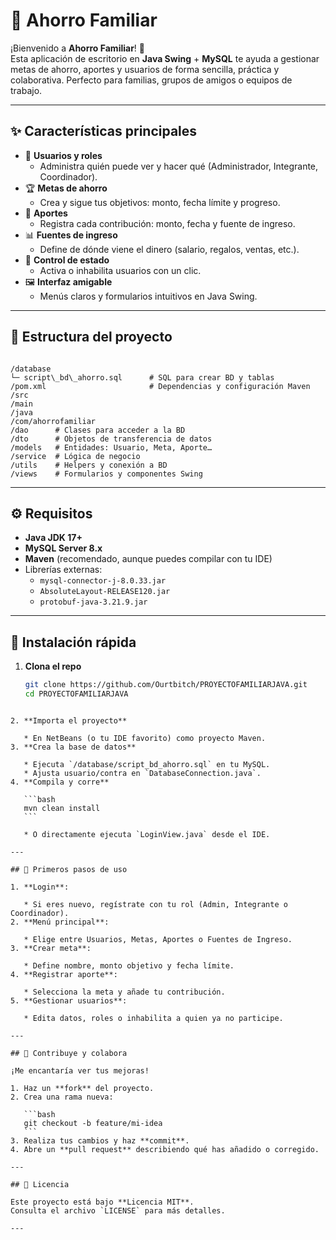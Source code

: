 
# 🚀 Ahorro Familiar

¡Bienvenido a **Ahorro Familiar**! 🎉  
Esta aplicación de escritorio en **Java Swing** + **MySQL** te ayuda a gestionar metas de ahorro, aportes y usuarios de forma sencilla, práctica y colaborativa. Perfecto para familias, grupos de amigos o equipos de trabajo.

---

## ✨ Características principales

- 🔐 **Usuarios y roles**  
  - Administra quién puede ver y hacer qué (Administrador, Integrante, Coordinador).  
- 🏆 **Metas de ahorro**  
  - Crea y sigue tus objetivos: monto, fecha límite y progreso.  
- 💸 **Aportes**  
  - Registra cada contribución: monto, fecha y fuente de ingreso.  
- 📊 **Fuentes de ingreso**  
  - Define de dónde viene el dinero (salario, regalos, ventas, etc.).  
- 🚦 **Control de estado**  
  - Activa o inhabilita usuarios con un clic.  
- 🖼️ **Interfaz amigable**  
  - Menús claros y formularios intuitivos en Java Swing.

---

## 📂 Estructura del proyecto

```

/database
└─ script\_bd\_ahorro.sql      # SQL para crear BD y tablas
/pom.xml                       # Dependencias y configuración Maven
/src
/main
/java
/com/ahorrofamiliar
/dao      # Clases para acceder a la BD
/dto      # Objetos de transferencia de datos
/models   # Entidades: Usuario, Meta, Aporte…
/service  # Lógica de negocio
/utils    # Helpers y conexión a BD
/views    # Formularios y componentes Swing

````

---

## ⚙️ Requisitos

- **Java JDK 17+**  
- **MySQL Server 8.x**  
- **Maven** (recomendado, aunque puedes compilar con tu IDE)  
- Librerías externas:
  - `mysql-connector-j-8.0.33.jar`  
  - `AbsoluteLayout-RELEASE120.jar`  
  - `protobuf-java-3.21.9.jar`

---

## 🚀 Instalación rápida

1. **Clona el repo**  
   ```bash
   git clone https://github.com/Ourtbitch/PROYECTOFAMILIARJAVA.git
   cd PROYECTOFAMILIARJAVA
````

2. **Importa el proyecto**

   * En NetBeans (o tu IDE favorito) como proyecto Maven.
3. **Crea la base de datos**

   * Ejecuta `/database/script_bd_ahorro.sql` en tu MySQL.
   * Ajusta usuario/contra en `DatabaseConnection.java`.
4. **Compila y corre**

   ```bash
   mvn clean install
   ```

   * O directamente ejecuta `LoginView.java` desde el IDE.

---

## 🎯 Primeros pasos de uso

1. **Login**:

   * Si eres nuevo, regístrate con tu rol (Admin, Integrante o Coordinador).
2. **Menú principal**:

   * Elige entre Usuarios, Metas, Aportes o Fuentes de Ingreso.
3. **Crear meta**:

   * Define nombre, monto objetivo y fecha límite.
4. **Registrar aporte**:

   * Selecciona la meta y añade tu contribución.
5. **Gestionar usuarios**:

   * Edita datos, roles o inhabilita a quien ya no participe.

---

## 🤝 Contribuye y colabora

¡Me encantaría ver tus mejoras!

1. Haz un **fork** del proyecto.
2. Crea una rama nueva:

   ```bash
   git checkout -b feature/mi-idea
   ```
3. Realiza tus cambios y haz **commit**.
4. Abre un **pull request** describiendo qué has añadido o corregido.

---

## 📄 Licencia

Este proyecto está bajo **Licencia MIT**.
Consulta el archivo `LICENSE` para más detalles.

---

